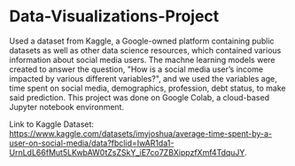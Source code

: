 # Data-Visualizations-Project

Used a dataset from Kaggle, a Google-owned platform containing public datasets as well as other data science resources, which contained various information about social media users. The machne learning models were created to answer the question, "How is a social media user’s income impacted by various different variables?", and we used the variables age, time spent on social media, demographics, profession, debt status, to make said prediction. This project was done on Google Colab, a cloud-based Jupyter notebook environment. 

Link to Kaggle Dataset: https://www.kaggle.com/datasets/imyjoshua/average-time-spent-by-a-user-on-social-media/data?fbclid=IwAR1da1-UrnLdL66fMut5LKwbAW0tZsZSkY_iE7co7ZBXippzfXmf4TdquJY.

